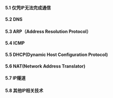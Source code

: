 #### 5.1 仅凭IP无法完成通信
#### 5.2 DNS
#### 5.3 ARP（Address Resolution Protocol）
#### 5.4 ICMP
#### 5.5 DHCP(Dynamic Host Configuration Protocol)
#### 5.6 NAT(Network Address Translator)
#### 5.7 IP隧道
#### 5.8 其他IP相关技术
